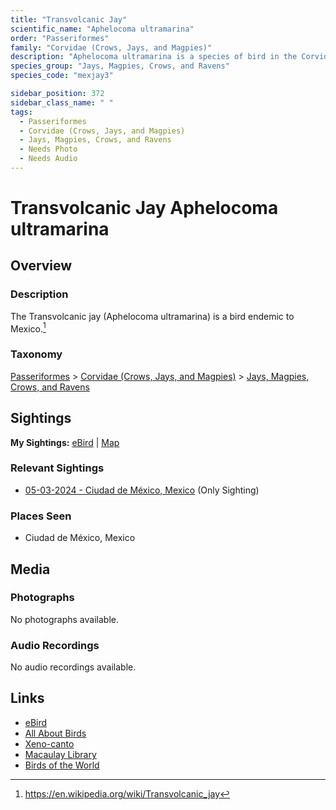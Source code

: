 ```yaml
---
title: "Transvolcanic Jay"
scientific_name: "Aphelocoma ultramarina"
order: "Passeriformes"
family: "Corvidae (Crows, Jays, and Magpies)"
description: "Aphelocoma ultramarina is a species of bird in the Corvidae (Crows, Jays, and Magpies) family. It has been observed 1 times."
species_group: "Jays, Magpies, Crows, and Ravens"
species_code: "mexjay3"

sidebar_position: 372
sidebar_class_name: " "
tags: 
  - Passeriformes
  - Corvidae (Crows, Jays, and Magpies)
  - Jays, Magpies, Crows, and Ravens
  - Needs Photo
  - Needs Audio
---
```


# Transvolcanic Jay <span className='sci_name'>Aphelocoma ultramarina</span>

## Overview

### Description
The Transvolcanic jay (Aphelocoma ultramarina) is a bird endemic to Mexico.[^1]

[^1]: https://en.wikipedia.org/wiki/Transvolcanic_jay

### Taxonomy
[Passeriformes](/tags/passeriformes) > [Corvidae (Crows, Jays, and Magpies)](/tags/corvidae-crows-jays-and-magpies) > [Jays, Magpies, Crows, and Ravens](/tags/jays-magpies-crows-and-ravens)


## Sightings

**My Sightings:** [eBird](https://ebird.org/lifelist?r=world&time=life&spp=mexjay3) | [Map](/map?species_code=mexjay3)

### Relevant Sightings

* [05-03-2024 - Ciudad de México, Mexico](https://ebird.org/checklist/S171944290) (Only Sighting)

### Places Seen

* Ciudad de México, Mexico



## Media
### Photographs
No photographs available.

### Audio Recordings
No audio recordings available.

## Links
* [eBird](https://ebird.org/species/mexjay3) 
* [All About Birds](https://www.allaboutbirds.org/guide/mexjay3) 
* [Xeno-canto](https://www.xeno-canto.org/species/aphelocoma-ultramarina) 
* [Macaulay Library](https://search.macaulaylibrary.org/catalog?taxonCode=mexjay3&sort=rating_rank_desc)
* [Birds of the World](https://birdsoftheworld.org/bow/species/mexjay3)
